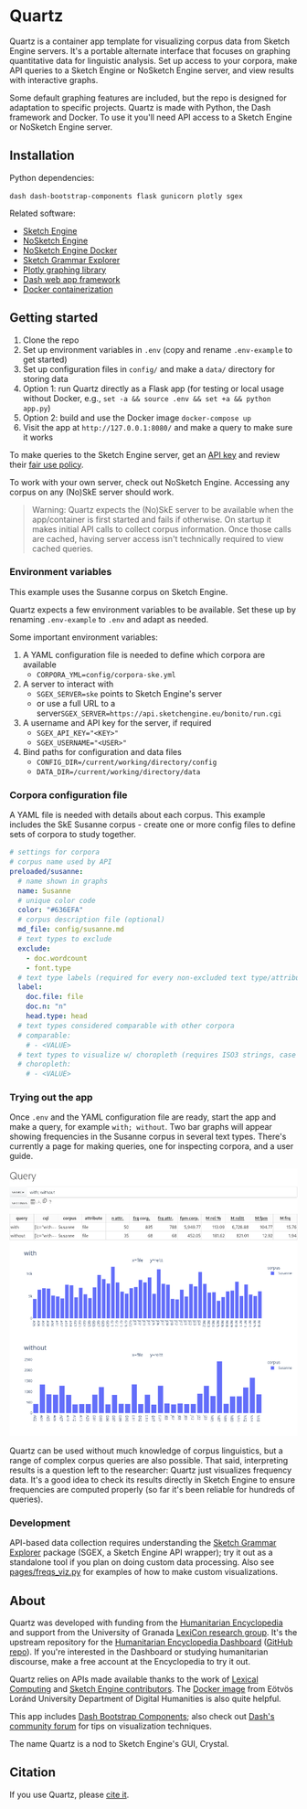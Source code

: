 # Quartz

Quartz is a container app template for visualizing corpus data from Sketch Engine servers. It's a portable alternate interface that focuses on graphing quantitative data for linguistic analysis. Set up access to your corpora, make API queries to a Sketch Engine or NoSketch Engine server, and view results with interactive graphs.

Some default graphing features are included, but the repo is designed for adaptation to specific projects. Quartz is made with Python, the Dash framework and Docker. To use it you'll need API access to a Sketch Engine or NoSketch Engine server.

## Installation

Python dependencies:

`dash dash-bootstrap-components flask gunicorn plotly sgex`

Related software:

- [Sketch Engine](https://www.sketchengine.eu/)
- [NoSketch Engine](https://nlp.fi.muni.cz/trac/noske)
- [NoSketch Engine Docker](https://github.com/ELTE-DH/NoSketch-Engine-Docker)
- [Sketch Grammar Explorer](https://github.com/engisalor/sketch-grammar-explorer)
- [Plotly graphing library](https://plotly.com/python/)
- [Dash web app framework](https://dash.plotly.com/)
- [Docker containerization](https://www.docker.com/)

## Getting started

1. Clone the repo
2. Set up environment variables in `.env` (copy and rename `.env-example` to get started)
3. Set up configuration files in `config/` and make a `data/` directory for storing data
4. Option 1: run Quartz directly as a Flask app (for testing or local usage without Docker, e.g., `set -a && source .env && set +a && python app.py`)
5. Option 2: build and use the Docker image `docker-compose up`
6. Visit the app at `http://127.0.0.1:8080/` and make a query to make sure it works

To make queries to the Sketch Engine server, get an [API key](https://www.sketchengine.eu/documentation/api-documentation/) and review their [fair use policy](https://www.sketchengine.eu/fair-use-policy/).

To work with your own server, check out NoSketch Engine. Accessing any corpus on any (No)SkE server should work.

>Warning: Quartz expects the (No)SkE server to be available when the app/container is first started and fails if otherwise. On startup it makes initial API calls to collect corpus information. Once those calls are cached, having server access isn't technically required to view cached queries.

### Environment variables

This example uses the Susanne corpus on Sketch Engine.

Quartz expects a few environment variables to be available. Set these up by renaming `.env-example` to `.env` and adapt as needed.

Some important environment variables:

1. A YAML configuration file is needed to define which corpora are available
    - `CORPORA_YML=config/corpora-ske.yml`
2. A server to interact with
    - `SGEX_SERVER=ske` points to Sketch Engine's server
    - or use a full URL to a server`SGEX_SERVER=https://api.sketchengine.eu/bonito/run.cgi`
3. A username and API key for the server, if required
    - `SGEX_API_KEY="<KEY>"`
    - `SGEX_USERNAME="<USER>"`
4. Bind paths for configuration and data files
    - `CONFIG_DIR=/current/working/directory/config`
    - `DATA_DIR=/current/working/directory/data`

### Corpora configuration file

A YAML file is needed with details about each corpus. This example includes the SkE Susanne corpus - create one or more config files to define sets of corpora to study together.

```yaml
# settings for corpora
# corpus name used by API
preloaded/susanne:
  # name shown in graphs
  name: Susanne
  # unique color code
  color: "#636EFA"
  # corpus description file (optional)
  md_file: config/susanne.md
  # text types to exclude
  exclude:
    - doc.wordcount
    - font.type
  # text type labels (required for every non-excluded text type/attribute)
  label:
    doc.file: file
    doc.n: "n"
    head.type: head
  # text types considered comparable with other corpora
  # comparable:
    # - <VALUE>
  # text types to visualize w/ choropleth (requires ISO3 strings, case insensitive)
  # choropleth:
    # - <VALUE>
```

### Trying out the app

Once `.env` and the YAML configuration file are ready, start the app and make a query, for example `with; without`. Two bar graphs will appear showing frequencies in the Susanne corpus in several text types. There's currently a page for making queries, one for inspecting corpora, and a user guide.

![image](/quartz-app.png)

Quartz can be used without much knowledge of corpus linguistics, but a range of complex corpus queries are also possible. That said, interpreting results is a question left to the researcher: Quartz just visualizes frequency data. It's a good idea to check its results directly in Sketch Engine to ensure frequencies are computed properly (so far it's been reliable for hundreds of queries).

### Development

API-based data collection requires understanding the [Sketch Grammar Explorer](https://github.com/engisalor/sketch-grammar-explorer) package (SGEX, a Sketch Engine API wrapper); try it out as a standalone tool if you plan on doing custom data processing. Also see [pages/freqs_viz.py](/pages/freqs_viz.py) for examples of how to make custom visualizations.

## About

Quartz was developed with funding from the [Humanitarian Encyclopedia](https://humanitarianencyclopedia.org) and support from the University of Granada [LexiCon research group](http://lexicon.ugr.es). It's the upstream repository for the [Humanitarian Encyclopedia Dashboard](https://humanitarianencyclopedia.org/analysis) ([GitHub repo](https://github.com/Humanitarian-Encyclopedia/he-dashboard)). If you're interested in the Dashboard or studying humanitarian discourse, make a free account at the Encyclopedia to try it out.

Quartz relies on APIs made available thanks to the work of [Lexical Computing](https://www.lexicalcomputing.com/) and [Sketch Engine contributors](https://www.sketchengine.eu/bibliography-of-sketch-engine/). The [Docker image](https://github.com/ELTE-DH/NoSketch-Engine-Docker) from Eötvös Loránd University Department of Digital Humanities is also quite helpful.

This app includes [Dash Bootstrap Components](https://dash-bootstrap-components.opensource.faculty.ai/); also check out [Dash's community forum](https://community.plotly.com/) for tips on visualization techniques.

The name Quartz is a nod to Sketch Engine's GUI, Crystal.

## Citation

If you use Quartz, please [cite it](/CITATION.cff).
